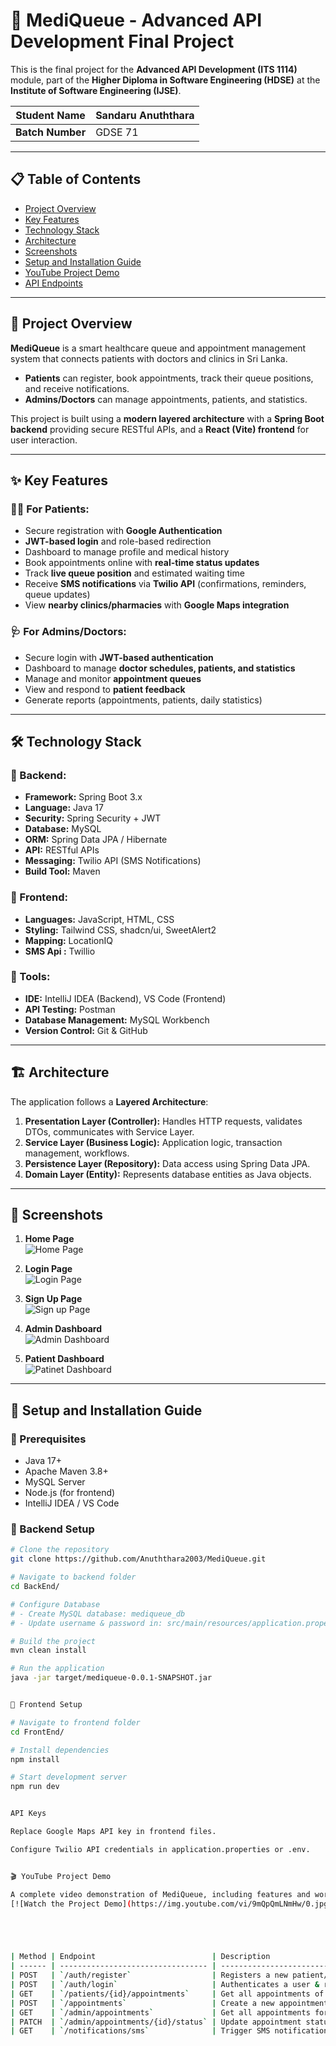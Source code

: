# 🏥 MediQueue - Advanced API Development Final Project

This is the final project for the **Advanced API Development (ITS 1114)** module, part of the **Higher Diploma in Software Engineering (HDSE)** at the **Institute of Software Engineering (IJSE)**.

| **Student Name** | Sandaru Anuththara |
|------------------|---------------------|
| **Batch Number** | GDSE 71 |

---

## 📋 Table of Contents
- [Project Overview](#-project-overview)
- [Key Features](#-key-features)
- [Technology Stack](#-technology-stack)
- [Architecture](#-architecture)
- [Screenshots](#-screenshots)
- [Setup and Installation Guide](#-setup-and-installation-guide)
- [YouTube Project Demo](#-youtube-project-demo)
- [API Endpoints](#-api-endpoints-documentation)

---

## 📖 Project Overview
**MediQueue** is a smart healthcare queue and appointment management system that connects patients with doctors and clinics in Sri Lanka.  

- **Patients** can register, book appointments, track their queue positions, and receive notifications.  
- **Admins/Doctors** can manage appointments, patients, and statistics.  

This project is built using a **modern layered architecture** with a **Spring Boot backend** providing secure RESTful APIs, and a **React (Vite) frontend** for user interaction.  

---

## ✨ Key Features

### 👨‍⚕️ For Patients:
- Secure registration with **Google Authentication**  
- **JWT-based login** and role-based redirection  
- Dashboard to manage profile and medical history  
- Book appointments online with **real-time status updates**  
- Track **live queue position** and estimated waiting time  
- Receive **SMS notifications** via **Twilio API** (confirmations, reminders, queue updates)  
- View **nearby clinics/pharmacies** with **Google Maps integration**  

### 🩺 For Admins/Doctors:
- Secure login with **JWT-based authentication**  
- Dashboard to manage **doctor schedules, patients, and statistics**  
- Manage and monitor **appointment queues**  
- View and respond to **patient feedback**  
- Generate reports (appointments, patients, daily statistics)  

---

## 🛠 Technology Stack

### 🔹 Backend:
- **Framework:** Spring Boot 3.x  
- **Language:** Java 17  
- **Security:** Spring Security + JWT  
- **Database:** MySQL  
- **ORM:** Spring Data JPA / Hibernate  
- **API:** RESTful APIs  
- **Messaging:** Twilio API (SMS Notifications)  
- **Build Tool:** Maven  

### 🔹 Frontend:
- **Languages:** JavaScript, HTML, CSS  
- **Styling:** Tailwind CSS, shadcn/ui, SweetAlert2  
- **Mapping:** LocationIQ  
- **SMS Api :** Twillio 

### 🔹 Tools:
- **IDE:** IntelliJ IDEA (Backend), VS Code (Frontend)  
- **API Testing:** Postman  
- **Database Management:** MySQL Workbench  
- **Version Control:** Git & GitHub 
 

---

## 🏗 Architecture
The application follows a **Layered Architecture**:

1. **Presentation Layer (Controller):** Handles HTTP requests, validates DTOs, communicates with Service Layer.  
2. **Service Layer (Business Logic):** Application logic, transaction management, workflows.  
3. **Persistence Layer (Repository):** Data access using Spring Data JPA.  
4. **Domain Layer (Entity):** Represents database entities as Java objects.  

---

## 📸 Screenshots

1. **Home Page**  
![Home Page](https://github.com/Anuththara2003/MediQueue/blob/master/screenshot/Screenshot%202025-09-20%20084804.png)

2. **Login Page**  
![Login Page](https://github.com/Anuththara2003/MediQueue/blob/master/screenshot/Screenshot%202025-09-20%20085000.png)

3. **Sign Up Page**  
![Sign up Page](https://github.com/Anuththara2003/MediQueue/blob/master/screenshot/Screenshot%202025-09-20%20084846.png)

4. **Admin Dashboard**  
![Admin Dashboard](https://github.com/Anuththara2003/MediQueue/blob/master/screenshot/Screenshot%202025-09-20%20085029.png)

5. **Patient Dashboard**  
![Patinet Dashboard](https://github.com/Anuththara2003/MediQueue/blob/master/screenshot/Screenshot%202025-09-20%20085153.png) 

---

## 🚀 Setup and Installation Guide

### 🔹 Prerequisites
- Java 17+  
- Apache Maven 3.8+  
- MySQL Server  
- Node.js (for frontend)  
- IntelliJ IDEA / VS Code  

### 🔹 Backend Setup
```bash
# Clone the repository
git clone https://github.com/Anuththara2003/MediQueue.git

# Navigate to backend folder
cd BackEnd/

# Configure Database
# - Create MySQL database: mediqueue_db
# - Update username & password in: src/main/resources/application.properties

# Build the project
mvn clean install

# Run the application
java -jar target/mediqueue-0.0.1-SNAPSHOT.jar


🔹 Frontend Setup

# Navigate to frontend folder
cd FrontEnd/

# Install dependencies
npm install

# Start development server
npm run dev


API Keys

Replace Google Maps API key in frontend files.

Configure Twilio API credentials in application.properties or .env.


🎬 YouTube Project Demo

A complete video demonstration of MediQueue, including features and workflows, is available on YouTube with English voice narration.
[![Watch the Project Demo](https://img.youtube.com/vi/9mQpQmLNmHw/0.jpg)](https://youtu.be/9mQpQmLNmHw)





| Method | Endpoint                          | Description                                | Secured?  |
| ------ | --------------------------------- | ------------------------------------------ | --------- |
| POST   | `/auth/register`                  | Registers a new patient/admin              | ❌ No      |
| POST   | `/auth/login`                     | Authenticates a user & returns JWT         | ❌ No      |
| GET    | `/patients/{id}/appointments`     | Get all appointments of a patient          | ✅ Patient |
| POST   | `/appointments`                   | Create a new appointment                   | ✅ Patient |
| GET    | `/admin/appointments`             | Get all appointments for doctor/admin      | ✅ Admin   |
| PATCH  | `/admin/appointments/{id}/status` | Update appointment status (Confirm/Cancel) | ✅ Admin   |
| GET    | `/notifications/sms`              | Trigger SMS notification via Twilio API    | ✅ Yes     |
